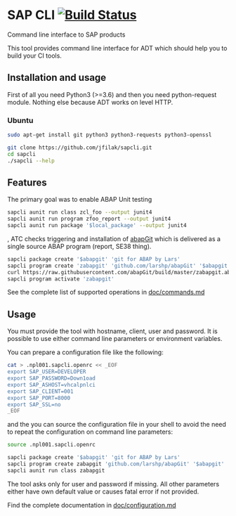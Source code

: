# SAP CLI [![Build Status](https://travis-ci.org/jfilak/sapcli.svg?branch=master)](https://travis-ci.org/jfilak/sapcli)

Command line interface to SAP products

This tool provides command line interface for ADT which should help you to
build your CI tools.

## Installation and usage

First of all you need Python3 (>=3.6) and then you need python-request module.
Nothing else because ADT works on level HTTP.

### Ubuntu

```bash
sudo apt-get install git python3 python3-requests python3-openssl

git clone https://github.com/jfilak/sapcli.git
cd sapcli
./sapcli --help
```

## Features

The primary goal was to enable ABAP Unit testing

```bash
sapcli aunit run class zcl_foo --output junit4
sapcli aunit run program zfoo_report --output junit4
sapcli aunit run package '$local_package' --output junit4
```

, ATC checks triggering and installation of [abapGit](https://github.com/larshp/abapGit)
which is delivered as a single source ABAP program (report, SE38 thing).

```bash
sapcli package create '$abapgit' 'git for ABAP by Lars'
sapcli program create 'zabapgit' 'github.com/larshp/abapGit' '$abapgit'
curl https://raw.githubusercontent.com/abapGit/build/master/zabapgit.abap | sapcli program write 'zabapgit' -
sapcli program activate 'zabapgit'
```

See the complete list of supported operations in [doc/commands.md](doc/commands.md)

## Usage

You must provide the tool with hostname, client, user and password. It is
possible to use either command line parameters or environment variables.

You can prepare a configuration file like the following:

```bash
cat > .npl001.sapcli.openrc << _EOF
export SAP_USER=DEVELOPER
export SAP_PASSWORD=Down1oad
export SAP_ASHOST=vhcalpnlci
export SAP_CLIENT=001
export SAP_PORT=8000
export SAP_SSL=no
_EOF
```

and the you can source the configuration file in your shell to avoid the need
to repeat the configuration on command line parameters:

```bash
source .npl001.sapcli.openrc

sapcli package create '$abapgit' 'git for ABAP by Lars'
sapcli program create zabapgit 'github.com/larshp/abapGit' '$abapgit'
sapcli aunit run class zabapgit
```

The tool asks only for user and password if missing. All other parameters
either have own default value or causes fatal error if not provided.

Find the complete documentation in [doc/configuration.md](doc/configuration.md)

